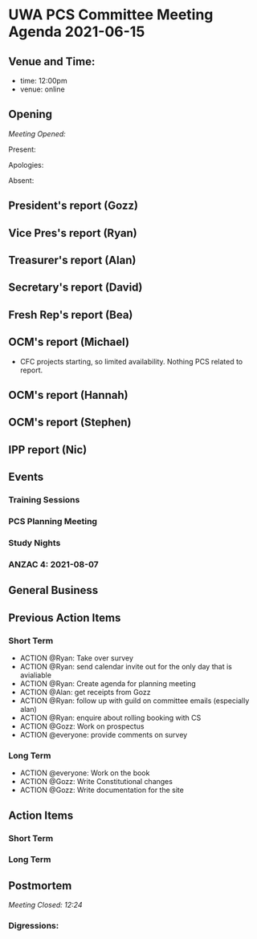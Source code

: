 # UWA PCS Committee Meeting Agenda 2021-06-15

## Venue and Time:

- time: 12:00pm
- venue: online

## Opening
*Meeting Opened:* 

Present:

Apologies: 

Absent:

## President's report (Gozz)

## Vice Pres's report (Ryan)

## Treasurer's report (Alan)

## Secretary's report (David)

## Fresh Rep's report (Bea)

## OCM's report (Michael)
- CFC projects starting, so limited availability. Nothing PCS related to report.

## OCM's report (Hannah)

## OCM's report (Stephen)

## IPP report (Nic)

## Events

### Training Sessions


### PCS Planning Meeting

### Study Nights

### ANZAC 4: 2021-08-07


## General Business


## Previous Action Items


### Short Term

- ACTION @Ryan: Take over survey
- ACTION @Ryan: send calendar invite out for the only day that is avialiable 
- ACTION @Ryan: Create agenda for planning meeting
- ACTION @Alan: get receipts from Gozz
- ACTION @Ryan: follow up with guild on committee emails (especially alan)
- ACTION @Ryan: enquire about rolling booking with CS
- ACTION @Gozz: Work on prospectus
- ACTION @everyone: provide comments on survey

### Long Term

- ACTION @everyone: Work on the book
- ACTION @Gozz: Write Constitutional changes
- ACTION @Gozz: Write documentation for the site


## Action Items

### Short Term


### Long Term


## Postmortem
*Meeting Closed: 12:24* 

###  Digressions:

